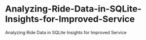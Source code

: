 # Analyzing-Ride-Data-in-SQLite-Insights-for-Improved-Service
Analyzing Ride Data in SQLite Insights for Improved Service
